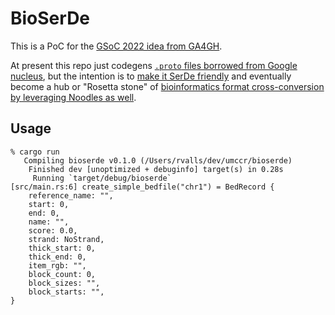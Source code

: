 # BioSerDe

This is a PoC for the [GSoC 2022 idea from GA4GH][bioserde_twitter].

At present this repo just codegens [`.proto` files borrowed from Google nucleus][google_nucleus], but the intention is
to [make it SerDe friendly][prost_serde] and eventually become a hub or "Rosetta stone" of [bioinformatics format cross-conversion by leveraging Noodles as well][noodles_serde].

## Usage

```
% cargo run
   Compiling bioserde v0.1.0 (/Users/rvalls/dev/umccr/bioserde)
    Finished dev [unoptimized + debuginfo] target(s) in 0.28s
     Running `target/debug/bioserde`
[src/main.rs:6] create_simple_bedfile("chr1") = BedRecord {
    reference_name: "",
    start: 0,
    end: 0,
    name: "",
    score: 0.0,
    strand: NoStrand,
    thick_start: 0,
    thick_end: 0,
    item_rgb: "",
    block_count: 0,
    block_sizes: "",
    block_starts: "",
}
```

[prost_serde]: https://github.com/tokio-rs/prost#faq
[noodles_serde]: https://github.com/zaeleus/noodles/issues/53
[bioserde_twitter]: https://twitter.com/UMCCR/status/1511598211034624000
[google_nucleus]: https://github.com/google/nucleus/tree/v0.6.0/nucleus/protos